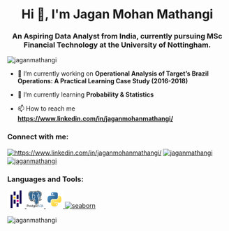 <h1 align="center">Hi 👋, I'm Jagan Mohan Mathangi</h1>
<h3 align="center">An Aspiring Data Analyst from India, currently pursuing MSc Financial Technology at the University of Nottingham.</h3>

<p align="left"> <img src="https://komarev.com/ghpvc/?username=jaganmathangi&label=Profile%20views&color=0e75b6&style=flat" alt="jaganmathangi" /> </p>

- 🔭 I’m currently working on **Operational Analysis of Target’s Brazil Operations: A Practical Learning Case Study (2016-2018)**

- 🌱 I’m currently learning **Probability & Statistics**

- 📫 How to reach me **https://www.linkedin.com/in/jaganmohanmathangi/**

<h3 align="left">Connect with me:</h3>
<p align="left">
<a href="https://linkedin.com/in/https://www.linkedin.com/in/jaganmohanmathangi/" target="blank"><img align="center" src="https://raw.githubusercontent.com/rahuldkjain/github-profile-readme-generator/master/src/images/icons/Social/linked-in-alt.svg" alt="https://www.linkedin.com/in/jaganmohanmathangi/" height="30" width="40" /></a>
<a href="https://www.hackerrank.com/jaganmathangi" target="blank"><img align="center" src="https://raw.githubusercontent.com/rahuldkjain/github-profile-readme-generator/master/src/images/icons/Social/hackerrank.svg" alt="jaganmathangi" height="30" width="40" /></a>
<a href="https://www.leetcode.com/jaganmathangi" target="blank"><img align="center" src="https://raw.githubusercontent.com/rahuldkjain/github-profile-readme-generator/master/src/images/icons/Social/leet-code.svg" alt="jaganmathangi" height="30" width="40" /></a>
</p>

<h3 align="left">Languages and Tools:</h3>
<p align="left"> <a href="https://pandas.pydata.org/" target="_blank" rel="noreferrer"> <img src="https://raw.githubusercontent.com/devicons/devicon/2ae2a900d2f041da66e950e4d48052658d850630/icons/pandas/pandas-original.svg" alt="pandas" width="40" height="40"/> </a> <a href="https://www.postgresql.org" target="_blank" rel="noreferrer"> <img src="https://raw.githubusercontent.com/devicons/devicon/master/icons/postgresql/postgresql-original-wordmark.svg" alt="postgresql" width="40" height="40"/> </a> <a href="https://www.python.org" target="_blank" rel="noreferrer"> <img src="https://raw.githubusercontent.com/devicons/devicon/master/icons/python/python-original.svg" alt="python" width="40" height="40"/> </a> <a href="https://seaborn.pydata.org/" target="_blank" rel="noreferrer"> <img src="https://seaborn.pydata.org/_images/logo-mark-lightbg.svg" alt="seaborn" width="40" height="40"/> </a> </p>

<p><img align="center" src="https://github-readme-stats.vercel.app/api/top-langs?username=jaganmathangi&show_icons=true&locale=en&layout=compact" alt="jaganmathangi" /></p>
